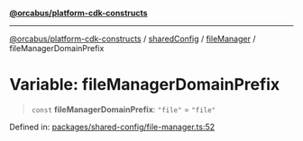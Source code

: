 [**@orcabus/platform-cdk-constructs**](../../../../../../README.md)

***

[@orcabus/platform-cdk-constructs](../../../../../../README.md) / [sharedConfig](../../../README.md) / [fileManager](../README.md) / fileManagerDomainPrefix

# Variable: fileManagerDomainPrefix

> `const` **fileManagerDomainPrefix**: `"file"` = `"file"`

Defined in: [packages/shared-config/file-manager.ts:52](https://github.com/OrcaBus/platform-cdk-constructs/blob/main/packages/shared-config/file-manager.ts#L52)
